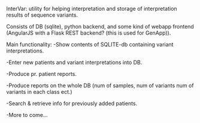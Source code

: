 InterVar:
utility for helping interpretation and storage of interpretation results of sequence variants.

Consists of DB (sqlite), python backend, and some kind of webapp frontend (AngularJS with a Flask REST backend? (this is used for GenApp)).

Main functionality:
-Show contents of SQLITE-db containing variant interpretations.

-Enter new patients and variant interpretations into DB.

-Produce pr. patient reports.

-Produce reports on the whole DB (num of samples, num of variants num of variants in each class ect.)

-Search & retrieve info for previously added patients.

-More to come...
